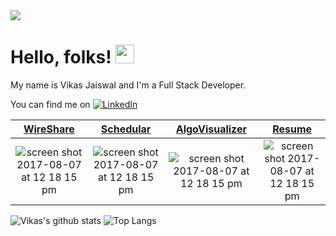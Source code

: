 <img src="https://mir-s3-cdn-cf.behance.net/project_modules/max_1200/79731568097599.5b50bca477735.jpg"/>

# Hello, folks! <img src="https://raw.githubusercontent.com/MartinHeinz/MartinHeinz/master/wave.gif" width="30px">
My name is Vikas Jaiswal and I'm a Full Stack Developer.
<!-- Actual text -->

You can find me on [![LinkedIn][1.2]][1]

<!-- Icons -->

[1.2]: https://img.shields.io/badge/-LinkedIn-0e76a8?style=plastic&logo=linkedIn (LinkedIn icon without padding)

<!-- Links to your social media accounts -->

[1]: https://www.linkedin.com/in/jaiswalvikas9991/

|[WireShare](https://wireshare-sveltekit.vercel.app) | [Schedular](https://github.com/jaiswalvikas9991/Schedular) | [AlgoVisualizer](https://github.com/jaiswalvikas9991/AlgoVisualizer) | [Resume](https://github.com/jaiswalvikas9991/Resume/blob/master/VikasJaiswal.pdf)
|:-------------------------------------:|:------------------------------:|:------------------------------:| :------------------------------: |
|<img alt="screen shot 2017-08-07 at 12 18 15 pm" src="https://user-images.githubusercontent.com/48611968/200125268-5aabfa66-94ab-4d7f-992f-8ea11f5dfeb5.png">|<img alt="screen shot 2017-08-07 at 12 18 15 pm" src="https://user-images.githubusercontent.com/48611968/81828155-1843a080-9557-11ea-8d1e-bf8dc92a9400.gif">|<img alt="screen shot 2017-08-07 at 12 18 15 pm" src="https://user-images.githubusercontent.com/48611968/200164490-88a2aa4a-b5ac-476c-b572-2a206ab5502e.gif">|<img alt="screen shot 2017-08-07 at 12 18 15 pm" src="https://user-images.githubusercontent.com/48611968/200166948-2554411b-c0b1-4944-a091-15a0309887a3.png">

![Vikas's github stats](https://github-readme-stats.vercel.app/api?username=jaiswalvikas9991&show_icons=true&theme=dark&count_private=true&include_all_commits=true&hide_title=true&hide_border=true&bg_color=0,000000,12040d,190a1a,171228,051937&icon_color=ff5b77&text_color=e5e5e5&card_width=98%)
![Top Langs](https://github-readme-stats.vercel.app/api/top-langs/?username=jaiswalvikas9991&theme=dark&layout=compact&hide_border=true&bg_color=0,051937,171228,190a1a,12040d,000000)

<!--
**jaiswalvikas9991/jaiswalvikas9991** is a ✨ _special_ ✨ repository because its `README.md` (this file) appears on your GitHub profile.

Here are some ideas to get you started:

- 🔭 I’m currently working on ...
- 🌱 I’m currently learning ...
- 👯 I’m looking to collaborate on ...
- 🤔 I’m looking for help with ...
- 💬 Ask me about ...
- 📫 How to reach me: ...
- 😄 Pronouns: ...
- ⚡ Fun fact: ...
-->
